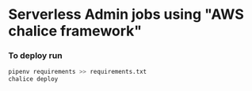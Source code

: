 # Serverless Admin jobs using "AWS chalice framework"

### To deploy run

```bash
pipenv requirements >> requirements.txt
chalice deploy
```